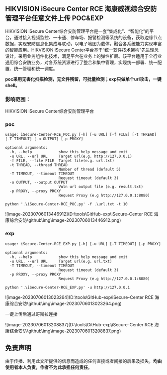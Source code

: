 ## HIKVISION iSecure Center RCE 海康威视综合安防管理平台任意文件上传 POC&EXP

HIKVISION iSecure Center综合安防管理平台是一套“集成化”、“智能化”的平台，通过接入视频监控、一卡通、停车场、报警检测等系统的设备，获取边缘节点数据，实现安防信息化集成与联动，以电子地图为载体，融合各系统能力实现丰富的智能应用。HIKVISION iSecure Center平台基于“统一软件技术架构”先进理念设计，采用业务组件化技术，满足平台在业务上的弹性扩展。该平台适用于全行业通用综合安防业务，对各系统资源进行了整合和集中管理，实现统一部署、统一配置、统一管理和统一调度。

**poc采用无害化扫描检测，无文件残留，可批量检测；exp只做单个url攻击，一键shell。**

### 影响范围：

HIKVISION iSecure Center综合安防管理平台 

### poc

```
usage: iSecure-Center-RCE_POC.py [-h] [-u URL] [-f FILE] [-t THREAD] [-T TIMEOUT] [-o OUTPUT] [-p PROXY]

optional arguments:
  -h, --help            show this help message and exit
  -u URL, --url URL     Target url(e.g. http://127.0.0.1)
  -f FILE, --file FILE  Target file(e.g. url.txt)
  -t THREAD, --thread THREAD
                        Number of thread (default 5)
  -T TIMEOUT, --timeout TIMEOUT
                        Request timeout (default 3)
  -o OUTPUT, --output OUTPUT
                        Vuln url output file (e.g. result.txt)
  -p PROXY, --proxy PROXY
                        Request Proxy (e.g http://127.0.0.1:8080)
```

```
python '.\iSecure-Center-RCE_POC.py' -f .\url.txt -t 10
```

![image-20230706013446912](D:\tools\GitHub-exp\iSecure-Center RCE 海康综合安防\github\img\image-20230706013446912.png)



### exp

```
usage: iSecure-Center-RCE_EXP.py [-h] [-u URL] [-T TIMEOUT] [-p PROXY]

optional arguments:
  -h, --help            show this help message and exit
  -u URL, --url URL     Target url(e.g. url.txt)
  -T TIMEOUT, --timeout TIMEOUT
                        Request timeout (default 3)
  -p PROXY, --proxy PROXY
                        Request Proxy (e.g http://127.0.0.1:8080)
```

```
python '.\iSecure-Center-RCE_EXP.py' -u http://127.0.0.1
```

![image-20230706013023264](D:\tools\GitHub-exp\iSecure-Center RCE 海康综合安防\github\img\image-20230706013023264.png)

一键上传后通过哥斯拉连接

![image-20230706013208837](D:\tools\GitHub-exp\iSecure-Center RCE 海康综合安防\github\img\image-20230706013208837.png)



## 免责声明

由于传播、利用此文所提供的信息而造成的任何直接或者间接的后果及损失，**均由使用者本人负责，作者不为此承担任何责任**。